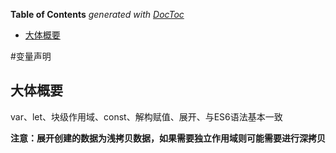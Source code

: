 <!-- START doctoc generated TOC please keep comment here to allow auto update -->
<!-- DON'T EDIT THIS SECTION, INSTEAD RE-RUN doctoc TO UPDATE -->
**Table of Contents**  *generated with [DocToc](https://github.com/thlorenz/doctoc)*

- [大体概要](#%E5%A4%A7%E4%BD%93%E6%A6%82%E8%A6%81)

<!-- END doctoc generated TOC please keep comment here to allow auto update -->

#变量声明

## 大体概要

var、let、块级作用域、const、解构赋值、展开、与ES6语法基本一致

**注意：展开创建的数据为浅拷贝数据，如果需要独立作用域则可能需要进行深拷贝**



